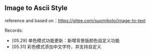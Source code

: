 ## Image to Ascii Style

reference and based on：https://gitee.com/suomikoto/image-to-text

Records:

- [05.29] 单色模式功能更新：新增背景版颜色自定义功能
- [05.31] 彩色模式添加中文字符，并支持自定义
